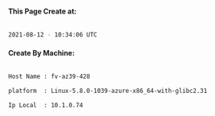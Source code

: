 
   
#### This Page Create at:

```bash

2021-08-12 - 10:34:06 UTC

```

#### Create By Machine:

```bash

Host Name : fv-az39-428

platform  : Linux-5.8.0-1039-azure-x86_64-with-glibc2.31

Ip Local  : 10.1.0.74

```

